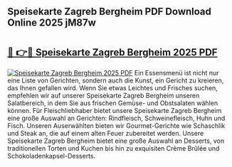 ## Speisekarte Zagreb Bergheim PDF Download Online 2025 jM87w

# <h2><a href="http://gcaclf.nevu.top/?p=Speisekarte+Zagreb+Bergheim">🔗 👉🔴 Speisekarte Zagreb Bergheim 2025 PDF</a></h2>

[![Speisekarte Zagreb Bergheim 2025 PDF](https://i.imgur.com/dBaPXMq.png)](http://gcaclf.nevu.top/?p=Speisekarte+Zagreb+Bergheim)
Ein Essensmenü ist nicht nur eine Liste von Gerichten, sondern auch die Kunst, ein Gericht zu kreieren, das Ihnen gefallen wird. Wenn Sie etwas Leichtes und Frisches suchen, empfehlen wir auf unserer Speisekarte Zagreb Bergheim unseren Salatbereich, in dem Sie aus frischen Gemüse- und Obstsalaten wählen können. Für Fleischliebhaber bietet unsere Speisekarte Zagreb Bergheim eine große Auswahl an Gerichten: Rindfleisch, Schweinefleisch, Huhn und Fisch. Unseren Auserwählten bieten wir Gourmet-Gerichte wie Schaschlik und Steak an, die auf einem alten Feuer zubereitet werden. Unsere Speisekarte Zagreb Bergheim bietet eine große Auswahl an Desserts, von traditionellen Torten und Kuchen bis hin zu exquisiten Crème Brûlée und Schokoladenkapsel-Desserts.
